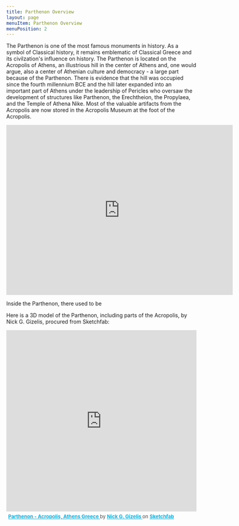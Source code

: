 ```yaml
---
title: Parthenon Overview
layout: page
menuItem: Parthenon Overview
menuPosition: 2
---
```


The Parthenon is one of the most famous monuments in history. As a symbol of Classical history, it remains emblematic of Classical Greece and its civilzation's influence on history. The Parthenon is located on the Acropolis of Athens, an illustrious hill in the center of Athens and, one would argue, also a center of Athenian culture and democracy - a large part because of the Parthenon. There is evidence that the hill was occupied since the fourth millennium BCE and the hill later expanded into an important part of Athens under the leadership of Pericles who oversaw the development of structures like Parthenon, the Erechtheion, the Propylaea, and the Temple of Athena Nike. Most of the valuable artifacts from the Acropolis are now stored in the Acropolis Museum at the foot of the Acropolis.

<iframe src="https://www.google.com/maps/embed?pb=!1m18!1m12!1m3!1d3145.2399805654845!2d23.724527915111892!3d37.971528479724135!2m3!1f0!2f0!3f0!3m2!1i1024!2i768!4f13.1!3m3!1m2!1s0x14a1bd19ca39ee61%3A0x1b3fa079b878a218!2sParthenon!5e0!3m2!1sen!2sus!4v1670470074912!5m2!1sen!2sus" width="600" height="450" style="border:0;" allowfullscreen="" loading="lazy" referrerpolicy="no-referrer-when-downgrade"></iframe>

Inside the Parthenon, there used to be 

Here is a 3D model of the Parthenon, including parts of the Acropolis, by Nick G. Gizelis, procured from Sketchfab:
<div class="sketchfab-embed-wrapper"> <iframe style="width:100%; height:50vw;" title="Parthenon - Acropolis, Athens Greece" frameborder="0" allowfullscreen mozallowfullscreen="true" webkitallowfullscreen="true" allow="autoplay; fullscreen; xr-spatial-tracking" xr-spatial-tracking execution-while-out-of-viewport execution-while-not-rendered web-share src="https://sketchfab.com/models/d5cc54ccd57a4bdeb3c164a96c677b59/embed"> </iframe> <p style="font-size: 13px; font-weight: normal; margin: 5px; color: #4A4A4A;"> <a href="https://sketchfab.com/3d-models/parthenon-acropolis-athens-greece-d5cc54ccd57a4bdeb3c164a96c677b59?utm_medium=embed&utm_campaign=share-popup&utm_content=d5cc54ccd57a4bdeb3c164a96c677b59" target="_blank" style="font-weight: bold; color: #1CAAD9;"> Parthenon - Acropolis, Athens Greece </a> by <a href="https://sketchfab.com/aumakua?utm_medium=embed&utm_campaign=share-popup&utm_content=d5cc54ccd57a4bdeb3c164a96c677b59" target="_blank" style="font-weight: bold; color: #1CAAD9;"> Nick G. Gizelis </a> on <a href="https://sketchfab.com?utm_medium=embed&utm_campaign=share-popup&utm_content=d5cc54ccd57a4bdeb3c164a96c677b59" target="_blank" style="font-weight: bold; color: #1CAAD9;">Sketchfab</a></p></div>
